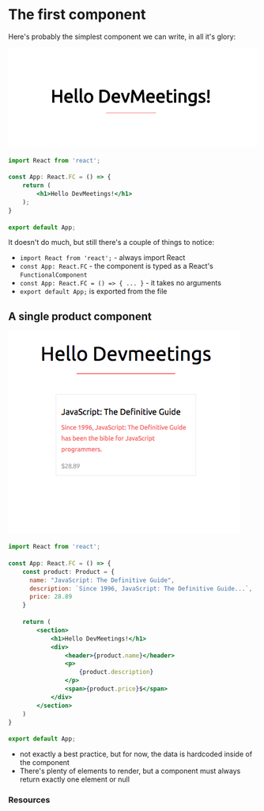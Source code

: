 # The first component

Here's probably the simplest component we can write, in all it's glory:

![first component](../.gitbook/assets/first_component.png)

```jsx
import React from 'react';

const App: React.FC = () => {
    return (
        <h1>Hello DevMeetings!</h1>
    );
}

export default App;
```

It doesn't do much, but still there's a couple of things to notice:

* `import React from 'react';` - always import React
* `const App: React.FC` - the component is typed as a React's `FunctionalComponent`
* `const App: React.FC = () => { ... }` - it takes no arguments
* `export default App;` is exported from the file

## A single product component

![single product](../.gitbook/assets/single_product.png)

```jsx
import React from 'react';

const App: React.FC = () => {
    const product: Product = {
      name: "JavaScript: The Definitive Guide",
      description: `Since 1996, JavaScript: The Definitive Guide...`,
      price: 28.89
    }

    return (
        <section>
            <h1>Hello DevMeetings!</h1>
            <div>
                <header>{product.name}</header>
                <p>
                    {product.description}
                </p>
                <span>{product.price}$</span>
            </div>
        </section>
    )
}

export default App;
```

* not exactly a best practice, but for now, the data is hardcoded inside of the component
* There's plenty of elements to render, but a component must always return exactly one element or null

### Resources

